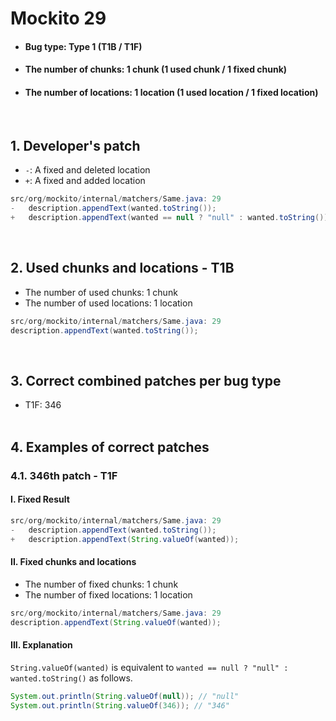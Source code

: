 # Mockito 29
* <h4>Bug type: Type 1 (T1B / T1F)</h4>
* <h4>The number of chunks: 1 chunk (1 used chunk / 1 fixed chunk)</h4>
* <h4>The number of locations: 1 location (1 used location / 1 fixed location)</h4>
<br>

## 1. Developer's patch
* `-`: A fixed and deleted location
* `+`: A fixed and added location
```java
src/org/mockito/internal/matchers/Same.java: 29
-   description.appendText(wanted.toString());
+   description.appendText(wanted == null ? "null" : wanted.toString());
```
<br>

## 2. Used chunks and locations - T1B
* The number of used chunks: 1 chunk
* The number of used locations: 1 location
```java
src/org/mockito/internal/matchers/Same.java: 29
description.appendText(wanted.toString());
```
<br>

## 3. Correct combined patches per bug type
* T1F: 346
<br><br>

## 4. Examples of correct patches
### 4.1. 346th patch - T1F
#### I. Fixed Result
```java
src/org/mockito/internal/matchers/Same.java: 29
-   description.appendText(wanted.toString());
+   description.appendText(String.valueOf(wanted));
```

#### II. Fixed chunks and locations
* The number of fixed chunks: 1 chunk
* The number of fixed locations: 1 location
```java
src/org/mockito/internal/matchers/Same.java: 29
description.appendText(String.valueOf(wanted));
```

#### III. Explanation
```String.valueOf(wanted)``` is equivalent to ```wanted == null ? "null" : wanted.toString()``` as follows.
```java
System.out.println(String.valueOf(null)); // "null"
System.out.println(String.valueOf(346)); // "346"
```
<br><br>
